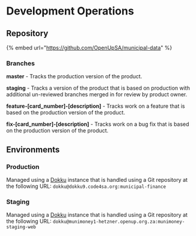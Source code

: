 # Development Operations

## Repository

{% embed url="https://github.com/OpenUpSA/municipal-data" %}

### Branches

**master** - Tracks the production version of the product.

**staging** - Tracks a version of the product that is based on production with additional un-reviewed branches merged in for review by product owner.

**feature-\[card\_number\]-\[description\]** - Tracks work on a feature that is based on the production version of the product.

**fix-\[card\_number\]-\[description\]** - Tracks work on a bug fix that is based on the production version of the product.

## Environments

### Production

Managed using a [Dokku](https://github.com/dokku/dokku) instance that is handled using a Git repository at the following URL: `dokku@dokku9.code4sa.org:municipal-finance`

### Staging

Managed using a [Dokku](https://github.com/dokku/dokku) instance that is handled using a Git repository at the following URL: `dokku@munimoney1-hetzner.openup.org.za:munimoney-staging-web`

